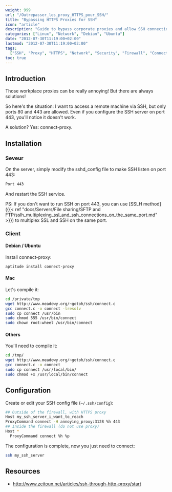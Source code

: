 ```yaml
---
weight: 999
url: "/Outrepasser_les_proxy_HTTPS_pour_SSH/"
title: "Bypassing HTTPS Proxies for SSH"
icon: "article"
description: "Guide to bypass corporate proxies and allow SSH connections through port 443 when standard ports are blocked"
categories: ["Linux", "Network", "Debian", "Ubuntu"]
date: "2012-07-30T11:19:00+02:00"
lastmod: "2012-07-30T11:19:00+02:00"
tags:
  ["SSH", "Proxy", "HTTPS", "Network", "Security", "Firewall", "Connect-proxy"]
toc: true
---
```


## Introduction

Those workplace proxies can be really annoying! But there are always solutions!

So here's the situation: I want to access a remote machine via SSH, but only ports 80 and 443 are allowed. Even if you configure the SSH server on port 443, you'll notice it doesn't work.

A solution? Yes: connect-proxy.

## Installation

### Seveur

On the server, simply modify the sshd_config file to make SSH listen on port 443:

```bash
Port 443
```

And restart the SSH service.

PS: If you don't want to run SSH on port 443, you can use [SSLH method]({{< ref "docs/Servers/File sharing/SFTP and FTP/sslh_multiplexing_ssl_and_ssh_connections_on_the_same_port.md" >}}) to multiplex SSL and SSH on the same port.

### Client

#### Debian / Ubuntu

Install connect-proxy:

```bash
aptitude install connect-proxy
```

#### Mac

Let's compile it:

```bash
cd /private/tmp
wget http://www.meadowy.org/~gotoh/ssh/connect.c
gcc connect.c -o connect -lresolv
sudo cp connect /usr/bin
sudo chmod 555 /usr/bin/connect
sudo chown root:wheel /usr/bin/connect
```

#### Others

You'll need to compile it:

```bash
cd /tmp/
wget http://www.meadowy.org/~gotoh/ssh/connect.c
gcc connect.c -o connect
sudo cp connect /usr/local/bin/
sudo chmod +x /usr/local/bin/connect
```

## Configuration

Create or edit your SSH config file (`~/.ssh/config`):

```bash
## Outside of the firewall, with HTTPS proxy
Host my_ssh_server_i_want_to_reach
ProxyCommand connect -H annoying_proxy:3128 %h 443
## Inside the firewall (do not use proxy)
Host *
  ProxyCommand connect %h %p
```

The configuration is complete, now you just need to connect:

```bash
ssh my_ssh_server
```

## Resources
- http://www.zeitoun.net/articles/ssh-through-http-proxy/start
